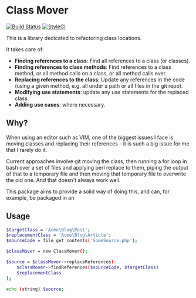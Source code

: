 Class Mover
===========

[![Build Status](https://travis-ci.org/phpactor/class-mover.svg?branch=master)](https://travis-ci.org/phpactor/class-mover)
[![StyleCI](https://styleci.io/repos/<repo-id>/shield)](https://styleci.io/repos/<repo-id>)

This is a library dedicated to refactoring class locations.

It takes care of:

- **Finding references to a class**: Find all references to a class (or
  classes).
- **Finding references to class methods**: Find references to a class method,
  or all method calls on a class, or all method calls ever.
- **Replacing references to the class**: Update any references in the code
  (using a given method, e.g. all under a path or all files in the git repo).
- **Modifying use statements**: update any use statements for the replaced
  class.
- **Adding use cases**: where necessary.

Why?
----

When using an editor such as VIM, one of the biggest issues I face is moving
classes and replacing their references - it is such a big issue for me
that I rarely do it.

Current approaches involve git moving the class, then running a for loop in
bash over a set of files and applying perl replace to them, piping the output
of that to a temporary file and then moving that temporary file to overwrite
the old one. And that doesn't always work well.

This package aims to provide a solid way of doing this, and can, for example,
be packaged in an 

Usage
-----

```bash
$targetClass = 'Acme\Blog\Post';
$replacementClass = 'Acme\Blog\Article';
$sourceCode = file_get_contents('SomeSource.php');

$classMover = new ClassMover();

$source = $classMover->replaceReferences(
    $classMover->findReferences($sourceCode, $targetClass)
    $replacementClass
);

echo (string) $source;
```
